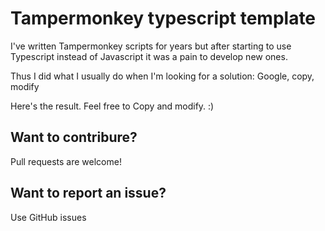 # Tampermonkey typescript template
I've written Tampermonkey scripts for years but after starting to use Typescript
instead of Javascript it was a pain to develop new ones.

Thus I did what I usually do when I'm looking for a solution: Google, copy, modify

Here's the result. Feel free to Copy and modify. :)

## Want to contribure?
Pull requests are welcome!

## Want to report an issue?
Use GitHub issues